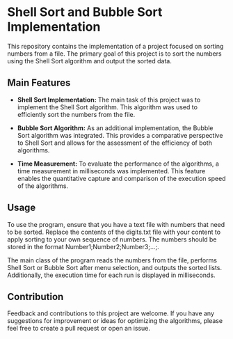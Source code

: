# Shell Sort and Bubble Sort Implementation

This repository contains the implementation of a project focused on sorting numbers from a file. The primary goal of this project is to sort the numbers using the Shell Sort algorithm and output the sorted data.

## Main Features

- **Shell Sort Implementation:** The main task of this project was to implement the Shell Sort algorithm. This algorithm was used to efficiently sort the numbers from the file.

- **Bubble Sort Algorithm:** As an additional implementation, the Bubble Sort algorithm was integrated. This provides a comparative perspective to Shell Sort and allows for the assessment of the efficiency of both algorithms.

- **Time Measurement:** To evaluate the performance of the algorithms, a time measurement in milliseconds was implemented. This feature enables the quantitative capture and comparison of the execution speed of the algorithms.

## Usage

To use the program, ensure that you have a text file with numbers that need to be sorted. Replace the contents of the digits.txt file with your content to apply sorting to your own sequence of numbers.
The numbers should be stored in the format Number1;Number2;Number3;...;.

The main class of the program reads the numbers from the file, performs Shell Sort or Bubble Sort after menu selection, and outputs the sorted lists. Additionally, the execution time for each run is displayed in milliseconds.

## Contribution

Feedback and contributions to this project are welcome. If you have any suggestions for improvement or ideas for optimizing the algorithms, please feel free to create a pull request or open an issue.
